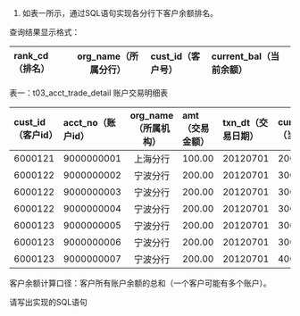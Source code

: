 1.  如表一所示，通过SQL语句实现各分行下客户余额排名。

查询结果显示格式：

| rank_cd（排名） | org_name（所属分行） | cust_id（客户号） | current_bal（当前余额） |
| :--- | :---: | :--- | :--- |

表一：t03_acct_trade_detail 账户交易明细表

| cust_id（客户id） | acct_no（账户id） | org_name（所属机构） | amt（交易金额） | txn_dt（交易日期） | current_bal（当前余额） |
| :--- | :--- | :---: | :--- | :--- | :--- |
| 6000121 | 9000000001 | 上海分行 | 100.00 | 20120701 | 20000 |
| 6000122 | 9000000002 | 宁波分行 | 200.00 | 20120701 | 30000 |
| 6000122 | 9000000003 | 宁波分行 | 200.00 | 20120701 | 30000 |
| 6000122 | 9000000004 | 宁波分行 | 200.00 | 20120701 | 30000 |
| 6000123 | 9000000005 | 宁波分行 | 200.00 | 20120701 | 30000 |
| 6000123 | 9000000006 | 宁波分行 | 200.00 | 20120701 | 30000 |
| 6000123 | 9000000007 | 宁波分行 | 200.00 | 20120701 | 40000 |

客户余额计算口径：客户所有账户余额的总和（一个客户可能有多个账户）。

请写出实现的SQL语句
